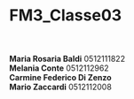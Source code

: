 # FM3_Classe03
<br><br>
<b>Maria Rosaria Baldi</b> 0512111822<br>
<b>Melania Conte</b> 0512112962 <br>
<b>Carmine Federico Di Zenzo</b> <br>
<b>Mario Zaccardi</b> 0512112008<br>
